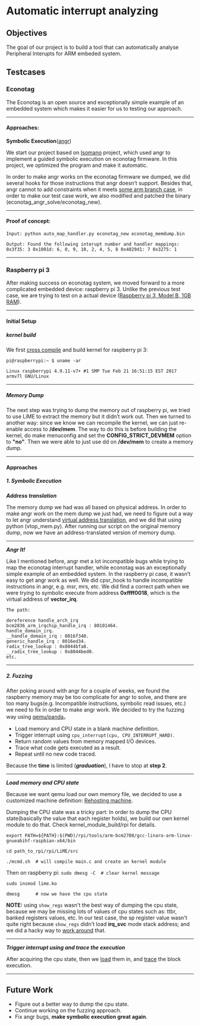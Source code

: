 # Automatic interrupt analyzing
## Objectives
The goal of our project is to build a tool that can automatically analyse Peripheral Interupts for ARM embeded system. 

## Testcases
### Econotag
The Econotag is an open source and exceptionally simple example of an embedded system which makes it easier for us to testing our approach.

---

#### Approaches:
**Symbolic Execution**([angr](http://angr.io/))

We start our project based on [Isomano](https://github.com/fmaymi/Isomano) project, which used angr to implement a guided symbolic execution on econotag firmware. In this project, we optimized the program and make it automatic.			
					
In order to make angr works on the econotag firmware we dumped, we did several hooks for those instructions that angr doesn’t support. Besides that,  angr cannot to add constraints when it meets [some arm branch case](https://github.com/angr/angr/issues/365), in order to make our test case work, we also modified and patched the binary (econotag\_angr\_solve/econotag\_new).

---

#### Proof of concept:
`Input: python auto_map_handler.py econotag_new econotag_memdump.bin`

`Output: Found the following interupt number and handler mappings:
0x3f35: 3
0x1001d: 6, 0, 9, 10, 2, 4, 5, 8
0x4029d1: 7
0x3275: 1
`

---

### Raspberry pi 3

After making success on econotag system, we moved forward to a more complicated embedded device: raspberry pi 3. Unlike the previous test case, we are trying to test on a actual device ([Raspberry pi 3, Model B, 1GB RAM](https://en.wikipedia.org/wiki/Raspberry_Pi)). 

---

#### Initial Setup
##### kernel build
We first [cross compile](https://www.raspberrypi.org/documentation/linux/kernel/building.md) and build kernel for raspberry pi 3:

`pi@raspberrypi:~ $ uname -ar`

`Linux raspberrypi 4.9.11-v7+ #1 SMP Tue Feb 21 16:51:15 EST 2017 armv7l GNU/Linux`

---

##### Memory Dump
The next step was trying to dump the memory out of raspberry pi, we tried to use LiME to extract the memory but it didn’t work out. Then we turned to another way: since we know we can
recompile the kernel, we can just re-enable access to **/dev/mem**. The way to do this is before building the kernel, do make menuconfig and
set the **CONFIG\_STRICT\_DEVMEM** option to **"no"**. Then we were able to just use dd on **/dev/mem** to create a memory dump. 

---

#### Approaches
##### 1. Symbolic Execution


_**Address translation**_

The memory dump we had was all based on physical address. In order to make angr work on the mem dump we just had, we need to figure out a way to let angr understand [virtual address translation](https://armv8-ref.codingbelief.com/en/chapter_d4/d42_1_about_the_vmsav8-64_address_translation_syste.html), and we did that using python (vtop_mem.py). After running our script on the original memory dump, now we have an address-translated version of memory dump.

---


_**Angr It!**_

Like I mentioned before, angr met a lot incompatible bugs while trying to map the econotag interrupt handler, while econotag was an exceptionally simple example of an embedded system. In the raspberry pi case, it wasn’t easy to get angr work as well. We did cpsr_hook to handle incompatible instructions in angr, e.g. msr, mrs, etc. We did find a correct path when we were trying to symbolic execute from address **0xffff0018**, which is the virtual address of **vector\_irq**.



```
The path:

dereference handle_arch_irq  	 
bcm2836_arm_irqchip_handle_irq : 80101464. 
handle_domain_irq. 
__handle_domain_irq : 8016f340. 
generic_handle_irq : 8016ed34.  
radix_tree_lookup : 0x8044bfa8.  
__radix_tree_lookup : 0x8044bed0.   
etc.
```

---

##### 2. Fuzzing

After poking around with angr for a couple of weeks, we found the raspberry memory may be too complicate for angr to solve, and there are too many bugs(e.g. Incompatible instructions, symbolic read issues, etc.) we need to fix in order to make angr work. We decided to try the fuzzing way using [qemu/panda](https://github.com/panda-re/panda)。

- Load memory and CPU state in a blank machine definition. 
- Trigger interrupt using `cpu_interrupt(cpu, CPU_INTERRUPT_HARD)`. 
- Return random values from memory mapped I/O devices. 
- Trace what code gets executed as a result.
- Repeat until no new code traced.

Because the **time** is limited (_**graduation**_), I have to stop at **step 2**. 

---



_**Load memory and CPU state**_

Because we want qemu load our own memory file, we decided to use a customized machine definition: [Rehosting machine](https://github.com/H4oK3/auto-emulation2-runner/blob/master/hw/arm/rehosting.c).

Dumping the CPU state was a tricky part:
In order to dump the CPU state(basically the value that each register holds), we build our own kernel module to do that. Check kernel\_module\_build/rpi for details.

`export PATH=${PATH}:$(PWD)/rpi/tools/arm-bcm2708/gcc-linaro-arm-linux-  gnueabihf-raspbian-x64/bin`

`cd path_to_rpi/rpi/LiME/src`

`./mcmd.sh	# will compile main.c and create an kernel module`

Then on raspberry pi:
`sudo dmesg -C	# clear kernel message`

`sudo insmod lime.ko`

`dmesg		# now we have the cpu state`

**NOTE:** using `show_regs` wasn't the best way of dumping the cpu state, because we may be missing lots of values of cpu states such as: ttbr, banked registers values, etc. In our test case, the sp register value wasn't quite right because `show_regs` didn't load **irq\_svc** mode stack address; and we did a hacky way to [work around](https://github.com/H4oK3/interrupt_analysis/blob/master/kernel_module_build/main.c#L83) that.

---


_**Trigger interrupt using and trace the execution**_

After acquiring the cpu state, then we [load](https://github.com/H4oK3/interrupt_analysis/blob/master/qemu_rpi/loadcpu/loadcpu.c) them in, and [trace](https://github.com/H4oK3/interrupt_analysis/blob/master/qemu_rpi/bbtrace/bbtrace.c) the block execution.

---

## Future Work



- Figure out a better way to dump the cpu state.
- Continue working on the fuzzing approach.
- Fix angr bugs, **make symbolic execution great again**.





